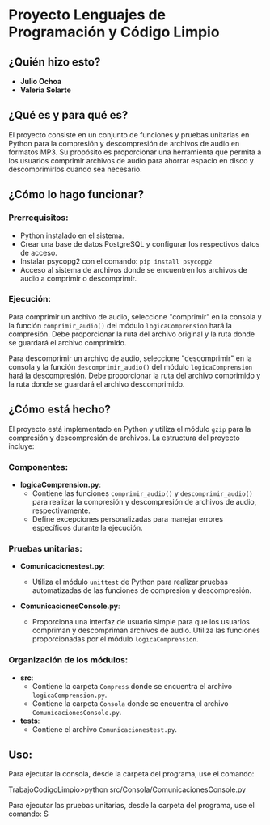 # Proyecto Lenguajes de Programación y Código Limpio

## ¿Quién hizo esto?
- **Julio Ochoa**
- **Valeria Solarte**

## ¿Qué es y para qué es?
El proyecto consiste en un conjunto de funciones y pruebas unitarias en Python para la compresión y descompresión de archivos de audio en formatos MP3. Su propósito es proporcionar una herramienta que permita a los usuarios comprimir archivos de audio para ahorrar espacio en disco y descomprimirlos cuando sea necesario.

## ¿Cómo lo hago funcionar?

### Prerrequisitos:
- Python instalado en el sistema.
- Crear una base de datos PostgreSQL y configurar los respectivos datos de acceso.
- Instalar psycopg2 con el comando: `pip install psycopg2`
- Acceso al sistema de archivos donde se encuentren los archivos de audio a comprimir o descomprimir.

### Ejecución:
Para comprimir un archivo de audio, seleccione "comprimir" en la consola y la función `comprimir_audio()` del módulo `logicaComprension` hará la compresión. Debe proporcionar la ruta del archivo original y la ruta donde se guardará el archivo comprimido.

Para descomprimir un archivo de audio, seleccione "descomprimir" en la consola y la función `descomprimir_audio()` del módulo `logicaComprension` hará la descompresión. Debe proporcionar la ruta del archivo comprimido y la ruta donde se guardará el archivo descomprimido.

## ¿Cómo está hecho?
El proyecto está implementado en Python y utiliza el módulo `gzip` para la compresión y descompresión de archivos. La estructura del proyecto incluye:

### Componentes:
- **logicaComprension.py**:
  - Contiene las funciones `comprimir_audio()` y `descomprimir_audio()` para realizar la compresión y descompresión de archivos de audio, respectivamente.
  - Define excepciones personalizadas para manejar errores específicos durante la ejecución.

### Pruebas unitarias:
- **Comunicacionestest.py**:
  - Utiliza el módulo `unittest` de Python para realizar pruebas automatizadas de las funciones de compresión y descompresión.

- **ComunicacionesConsole.py**:
  - Proporciona una interfaz de usuario simple para que los usuarios compriman y descompriman archivos de audio. Utiliza las funciones proporcionadas por el módulo `logicaComprension`.

### Organización de los módulos:
- **src**:
  - Contiene la carpeta `Compress` donde se encuentra el archivo `logicaComprension.py`.
  - Contiene la carpeta `Consola` donde se encuentra el archivo `ComunicacionesConsole.py`.
- **tests**:
  - Contiene el archivo `Comunicacionestest.py`.

## Uso:
Para ejecutar la consola, desde la carpeta del programa, use el comando:

TrabajoCodigoLimpio>python src/Consola/ComunicacionesConsole.py


Para ejecutar las pruebas unitarias, desde la carpeta del programa, use el comando: S

